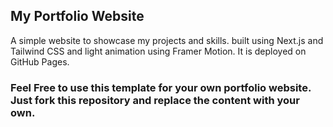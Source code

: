 ## My Portfolio Website

A simple website to showcase my projects and skills. built using Next.js and Tailwind CSS and light animation using Framer Motion. It is deployed on GitHub Pages.

### Feel Free to use this template for your own portfolio website. Just fork this repository and replace the content with your own.
